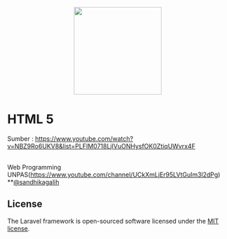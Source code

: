<p align="center"><a href="https://laravel.com" target="_blank"><img src="https://upload.wikimedia.org/wikipedia/commons/thumb/6/61/HTML5_logo_and_wordmark.svg/512px-HTML5_logo_and_wordmark.svg.png" width="200"></a></p>


# HTML 5

Sumber : https://www.youtube.com/watch?v=NBZ9Ro6UKV8&list=PLFIM0718LjIVuONHysfOK0ZtiqUWvrx4F
<br>
<br>

Web Programming UNPAS(https://www.youtube.com/channel/UCkXmLjEr95LVtGuIm3l2dPg)
<br>
**[@sandhikagalih](https://www.instagram.com/sandhikagalih/)

## License

The Laravel framework is open-sourced software licensed under the [MIT license](https://opensource.org/licenses/MIT).
